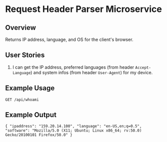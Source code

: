 # Request Header Parser Microservice

## Overview

Returns IP address, language, and OS for the client's browser.

## User Stories

1.  I can get the IP address, preferred languages (from header `Accept-Language`) and system infos (from header `User-Agent`) for my device.

## Example Usage

`GET /api/whoami`

## Example Output

`{ "ipaddress": "159.20.14.100", "language": "en-US,en;q=0.5", "software": "Mozilla/5.0 (X11; Ubuntu; Linux x86_64; rv:50.0) Gecko/20100101 Firefox/50.0" }`
